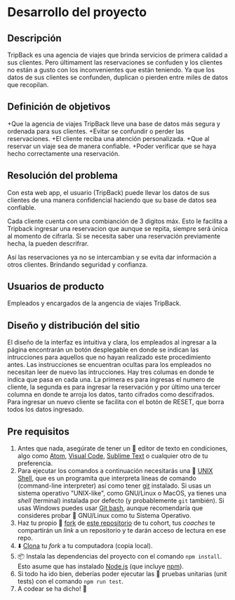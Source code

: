 # Desarrollo del proyecto
## Descripción

TripBack es una agencia de viajes que brinda servicios de primera calidad a sus clientes. Pero últimament las reservaciones se confuden y los clientes no están a gusto con los inconvenientes que están teniendo. Ya que los datos de sus clientes se confunden, duplican o pierden entre miles de datos que recopilan.


## Definición de objetivos
+Que la agencia de viajes TripBack lleve una base de datos más segura y ordenada para sus clientes.
+Evitar se confundir o perder las reservaciones.
+El cliente reciba una atención personalizada.
+Que al reservar un viaje sea de manera confiable.
+Poder verificar que se haya hecho correctamente una reservación.

## Resolución del problema
Con esta web app, el usuario (TripBack) puede llevar los datos de sus clientes de una manera confidencial haciendo que su base de datos sea confiable.

Cada cliente cuenta con una combianción de 3 digitos máx. Esto le facilita a Tripback ingresar una reservacion que aunque se repita, siempre será única al momento de cifrarla. Si se necesita saber una reservación previamente hecha, la pueden descrifrar.

Así las reservaciones ya no se intercambian y se evita dar información a otros clientes. Brindando seguridad y confianza.

## Usuarios de producto
Empleados y encargados de la angencia de viajes TripBack.

## Diseño y distribución del sitio
El diseño de la interfaz es intuitiva y clara, los empleados al ingresar a la página encontrarán un botón desplegable en donde se indican las intrucciones para aquellos que no hayan realizado este procedimiento antes. Las instrucciones se encuentran ocultas para los empleados no necesitan leer de nuevo las intrucciones.
Hay tres columas en donde te indica que pasa en cada una. La primera es para ingresas el numero de cliente, la segunda es para ingresar la reservación y por último una tercer columna en donde te arroja los datos, tanto cifrados como descifrados. Para ingresar un nuevo cliente se facilita con el botón de RESET, que borra todos los datos ingresado.


## Pre requisitos
1. Antes que nada, asegúrate de tener un :pencil: editor de texto en
   condiciones, algo como [Atom](https://atom.io/),
   [Visual Code](https://code.visualstudio.com/), [Sublime Text](https://www.sublimetext.com) o cualquier otro de tu preferencia.
2. Para ejecutar los comandos a continuación necesitarás una :shell:
   [UNIX Shell](https://github.com/Laboratoria/curricula-js/tree/v2.x/topics/shell),
   que es un programita que interpreta líneas de comando (command-line
   interpreter) así como tener [git](https://github.com/Laboratoria/curricula-js/tree/v2.x/topics/scm/01-git)
   instalado. Si usas un sistema operativo "UNIX-like", como GNU/Linux o MacOS,
   ya tienes una _shell_ (terminal) instalada por defecto (y probablemente `git`
   también). Si usas Windows puedes usar [Git bash](https://git-scm.com/download/win),
   aunque recomendaría que consideres probar :penguin: GNU/Linux como tu Sistema Operativo.
3. Haz tu propio :fork_and_knife: [fork](https://help.github.com/articles/fork-a-repo/)
   de [ este repositorio](https://github.com/Laboratoria/cdmx-2019-01-bc-core-am-cipher) de tu cohort, tus _coaches_ te compartirán un _link_ a un repositorio y te
   darán acceso de lectura en ese repo.
4. :arrow_down: [Clona](https://help.github.com/articles/cloning-a-repository/)
   tu _fork_ a tu computadora (copia local).
5. 📦 Instala las dependencias del proyecto con el comando `npm
   install`. Esto asume que has instalado [Node.js](https://nodejs.org/) (que
   incluye [npm](https://docs.npmjs.com/)).
6. Si todo ha ido bien, deberías poder ejecutar las :traffic_light:
   pruebas unitarias (unit tests) con el comando `npm run test`.
7. A codear se ha dicho! :rocket:

